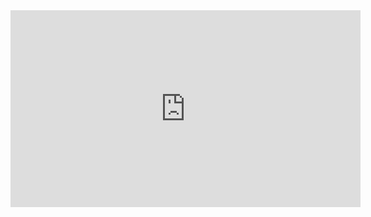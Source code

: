 <!DOCTYPE html>
<html>
<head>
    <title>Auto-play YouTube Video</title>
</head>
<body>
    <iframe width="560" height="315" src="https://www.youtube.com/embed/dQw4w9WgXcQ?autoplay=1" frameborder="0" allowfullscreen></iframe>
</body>
</html>
